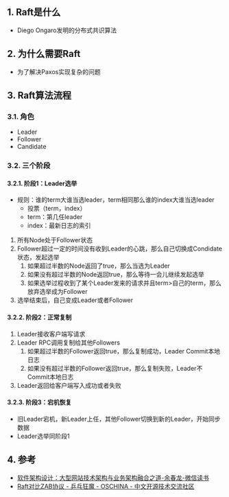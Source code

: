 
## 1. Raft是什么
- Diego Ongaro发明的分布式共识算法
## 2. 为什么需要Raft
- 为了解决Paxos实现复杂的问题
## 3. Raft算法流程

### 3.1. 角色
- Leader
- Follower
- Candidate
### 3.2. 三个阶段
#### 3.2.1. 阶段1：Leader选举
- 规则：谁的term大谁当选leader，term相同那么谁的index大谁当选leader
    - 投票（term，index）
    - term：第几任leader
    - index：最新日志的索引
1. 所有Node处于Follower状态
2. Follower超过一定的时间没有收到Leader的心跳，那么自己切换成Condidate状态，发起选举
    1. 如果超过半数的Node返回了true，那么当选为Leader
    2. 如果没有超过半数的Node返回true，那么等待一会儿继续发起选举
    3. 如果选举过程收到了某个Leader发来的请求并且term>自己的term，那么放弃选举成为Follower
3. 选举结束后，自己变成Leader或者Follower
#### 3.2.2. 阶段2：正常复制
1. Leader接收客户端写请求
2. Leader RPC调用复制给其他Followers
    1. 如果超过半数的Follower返回true，那么复制成功，Leader Commit本地日志
    2. 如果没有超过半数的Follower返回true，那么复制失败，Leader不Commit本地日志
3. Leader返回给客户端写入成功或者失败
#### 3.2.3. 阶段3：宕机恢复
- 旧Leader宕机，新Leader上任，其他Follower切换到新的Leader，开始同步数据
- Leader选举同阶段1


## 4. 参考
- [软件架构设计：大型网站技术架构与业务架构融合之道\-余春龙\-微信读书](https://weread.qq.com/web/reader/ac4325c071848780ac4f8d8kd8232f00235d82c8d161fb2)
- [Raft对比ZAB协议 \- 乒乓狂魔 \- OSCHINA \- 中文开源技术交流社区](https://my.oschina.net/pingpangkuangmo/blog/782702)

